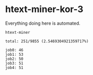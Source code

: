 # htext-miner-kor-3

Everything doing here is automated.

```
htext-miner

total: 251/9855 (2.5469304921359717%)

job0: 46
job1: 53
job2: 50
job3: 51
job4: 51
```